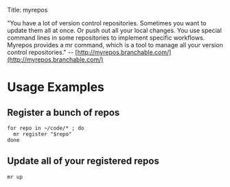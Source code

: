 Title: myrepos

"You have a lot of version control repositories. Sometimes you want to update them all at once. Or push out all your local changes. You use special command lines in some repositories to implement specific workflows. Myrepos provides a mr command, which is a tool to manage all your version control repositories." -- [http://myrepos.branchable.com/](http://myrepos.branchable.com/)

# Usage Examples
## Register a bunch of repos

```
for repo in ~/code/* ; do
  mr register "$repo"
done
```

## Update all of your registered repos

```
mr up
```
